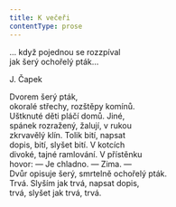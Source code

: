 ```yaml
---
title: K večeři
contentType: prose
---
```


… když pojednou se rozzpíval  
jak šerý ochořelý pták…

J. Čapek

Dvorem šerý pták,  
okoralé střechy, rozštěpy komínů.  
Uštknuté děti pláčí domů. Jiné,  
spánek rozražený, žalují, v rukou  
zkrvavělý klín. Tolik bití, napsat  
dopis, bití, slyšet bití. V kotcích  
divoké, tajné ramlování. V přístěnku  
hovor: — Je chladno. — Zima. —  
Dvůr opisuje šerý, smrtelně ochořelý pták.  
Trvá. Slyším jak trvá, napsat dopis,  
trvá, slyšet jak trvá, trvá.

